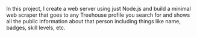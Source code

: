 In this project, I create a web server using just Node.js and build a minimal web scraper
that goes to any Treehouse profile you search for and shows all the public information about that person including
things like name, badges, skill levels, etc.